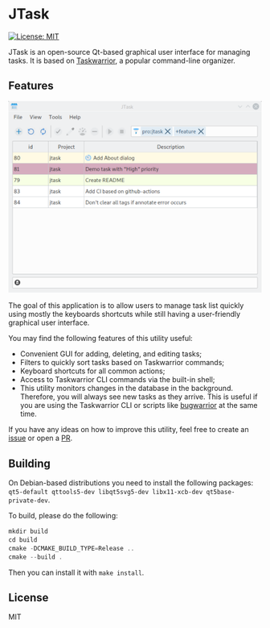 # JTask

 [![License: MIT](https://img.shields.io/badge/License-MIT-yellow.svg)](https://opensource.org/licenses/MIT)

JTask is an open-source Qt-based graphical user interface for managing tasks. It is based on [Taskwarrior](https://taskwarrior.org/), a popular command-line organizer.

## Features

![image](assets/screenshot.png)

The goal of this application is to allow users to manage task list quickly using mostly the keyboards shortcuts while still having a user-friendly graphical user interface.

You may find the following features of this utility useful:

* Convenient GUI for adding, deleting, and editing tasks;
* Filters to quickly sort tasks based on Taskwarrior commands;
* Keyboard shortcuts for all common actions;
* Access to Taskwarrior CLI commands via the built-in shell;
* This utility monitors changes in the database in the background. Therefore, you will always see new tasks as they arrive. This is useful if you are using the Taskwarrior CLI or scripts like [bugwarrior](https://github.com/ralphbean/bugwarrior) at the same time.

If you have any ideas on how to improve this utility, feel free to create an [issue](https://github.com/jubnzv/jtask/issues) or open a [PR](https://github.com/jubnzv/jtask/pulls).

## Building

On Debian-based distributions you need to install the following packages: `qt5-default qttools5-dev libqt5svg5-dev libx11-xcb-dev qt5base-private-dev`.

To build, please do the following:

```cpp
mkdir build
cd build
cmake -DCMAKE_BUILD_TYPE=Release ..
cmake --build .
```

Then you can install it with `make install`.

## License

MIT
